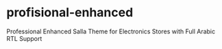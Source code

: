 # profisional-enhanced
Professional Enhanced Salla Theme for Electronics Stores with Full Arabic RTL Support
